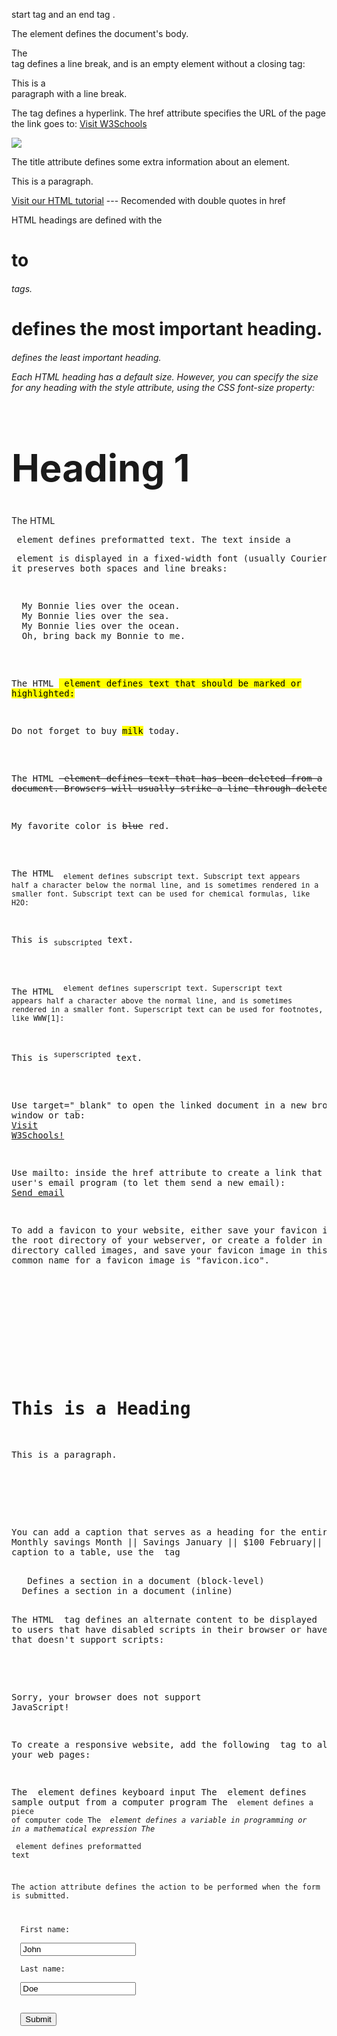 start tag <html> and an end tag </html>.

The <body> element defines the document's body.


The <br> tag defines a line break, and is an empty element without a closing tag:
<p>This is a <br> paragraph with a line break.</p>


The <a> tag defines a hyperlink. The href attribute specifies the URL of the page the link goes to:
<a href="https://www.w3schools.com">Visit W3Schools</a>


<img src="img_girl.jpg">


The title attribute defines some extra information about an element.
<p title="I'm a tooltip">This is a paragraph.</p>

<a href="https://www.w3schools.com/html/">Visit our HTML tutorial</a> --- Recomended with double quotes in href

HTML headings are defined with the <h1> to <h6> tags.
<h1> defines the most important heading. <h6> defines the least important heading.


Each HTML heading has a default size. However, you can specify the size for any heading with the style attribute, using the CSS font-size property:
<h1 style="font-size:60px;">Heading 1</h1>


The HTML <pre> element defines preformatted text.
The text inside a <pre> element is displayed in a fixed-width font (usually Courier), and it preserves both spaces and line breaks:
<pre>
  My Bonnie lies over the ocean.
  My Bonnie lies over the sea.
  My Bonnie lies over the ocean.
  Oh, bring back my Bonnie to me.
</pre>


The HTML <mark> element defines text that should be marked or highlighted:
<p>Do not forget to buy <mark>milk</mark> today.</p>


The HTML <del> element defines text that has been deleted from a document. Browsers will usually strike a line through deleted text:
<p>My favorite color is <del>blue</del> red.</p>


The HTML <sub> element defines subscript text. Subscript text appears half a character below the normal line, and is sometimes rendered in a smaller font. Subscript text can be used for chemical formulas, like H2O:
<p>This is <sub>subscripted</sub> text.</p>


The HTML <sup> element defines superscript text. Superscript text appears half a character above the normal line, and is sometimes rendered in a smaller font. Superscript text can be used for footnotes, like WWW[1]:
<p>This is <sup>superscripted</sup> text.</p>


Use target="_blank" to open the linked document in a new browser window or tab:
<a href="https://www.w3schools.com/" target="_blank">Visit W3Schools!</a>


Use mailto: inside the href attribute to create a link that opens the user's email program (to let them send a new email):
<a href="mailto:someone@example.com">Send email</a>


To add a favicon to your website, either save your favicon image to the root directory of your webserver, or create a folder in the root directory called images, and save your favicon image in this folder. A common name for a favicon image is "favicon.ico".
<!DOCTYPE html>
<html>
<head>
  <title>My Page Title</title>
  <link rel="icon" type="image/x-icon" href="/images/favicon.ico">
</head>
<body>

<h1>This is a Heading</h1>
<p>This is a paragraph.</p>

</body>
</html>


You can add a caption that serves as a heading for the entire table.
Monthly savings
Month	|| Savings
January	|| $100
February||	$50
To add a caption to a table, use the <caption> tag


<div>	Defines a section in a document (block-level)
<span>	Defines a section in a document (inline)


The HTML <noscript> tag defines an alternate content to be displayed to users that have disabled scripts in their browser or have a browser that doesn't support scripts:
<script>
document.getElementById("demo").innerHTML = "Hello JavaScript!";
</script>
<noscript>Sorry, your browser does not support JavaScript!</noscript>


To create a responsive website, add the following <meta> tag to all your web pages:
<meta name="viewport" content="width=device-width, initial-scale=1.0">


The <kbd> element defines keyboard input
The <samp> element defines sample output from a computer program
The <code> element defines a piece of computer code
The <var> element defines a variable in programming or in a mathematical expression
The <pre> element defines preformatted text


The action attribute defines the action to be performed when the form is submitted.
<form action="/action_page.php">
  <label for="fname">First name:</label><br>
  <input type="text" id="fname" name="fname" value="John"><br>
  <label for="lname">Last name:</label><br>
  <input type="text" id="lname" name="lname" value="Doe"><br><br>
  <input type="submit" value="Submit">
</form>


